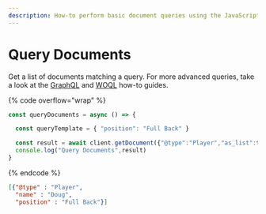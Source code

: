 ```yaml
---
description: How-to perform basic document queries using the JavaScript Client
---
```


# Query Documents

Get a list of documents matching a query. For more advanced queries, take a look at the [GraphQL](../query-using-graphql/) and [WOQL](../query-using-woql/) how-to guides.

{% code overflow="wrap" %}
```javascript
const queryDocuments = async () => {

  const queryTemplate = { "position": "Full Back" }

  const result = await client.getDocument({"@type":"Player","as_list":true,"query":queryTemplate});
  console.log("Query Documents",result)
}
```
{% endcode %}

```json
[{"@type" : "Player",
  "name" : "Doug",
  "position" : "Full Back"}]
```

